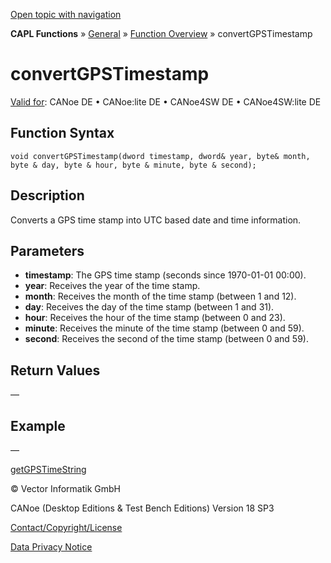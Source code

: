 [Open topic with navigation](../../../../../CANoeDEFamily.htm#Topics/CAPLFunctions/Other/Functions/CAPLfunctionConvertGPSTimestamp.md)

**CAPL Functions** » [General](../CAPLGeneralStartPage.md) » [Function Overview](../CAPLfunctionsGeneralOverview.md) » convertGPSTimestamp

# convertGPSTimestamp

[Valid for](../../../Shared/FeatureAvailability.md): CANoe DE • CANoe:lite DE • CANoe4SW DE • CANoe4SW:lite DE

## Function Syntax

```plaintext
void convertGPSTimestamp(dword timestamp, dword& year, byte& month, byte & day, byte & hour, byte & minute, byte & second);
```

## Description

Converts a GPS time stamp into UTC based date and time information.

## Parameters

- **timestamp**: The GPS time stamp (seconds since 1970-01-01 00:00).
- **year**: Receives the year of the time stamp.
- **month**: Receives the month of the time stamp (between 1 and 12).
- **day**: Receives the day of the time stamp (between 1 and 31).
- **hour**: Receives the hour of the time stamp (between 0 and 23).
- **minute**: Receives the minute of the time stamp (between 0 and 59).
- **second**: Receives the second of the time stamp (between 0 and 59).

## Return Values

—

## Example

—

[getGPSTimeString](CAPLfunctionGetGPSTimeString.md)

© Vector Informatik GmbH

CANoe (Desktop Editions & Test Bench Editions) Version 18 SP3

[Contact/Copyright/License](../../../Shared/ContactCopyrightLicense.md)

[Data Privacy Notice](https://www.vector.com/int/en/company/get-info/privacy-policy/)
